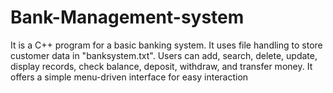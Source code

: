 # Bank-Management-system
It is a C++ program for a basic banking system. It uses file handling to store customer data in "banksystem.txt". Users can add, search, delete, update, display records, check balance, deposit, withdraw, and transfer money. It offers a simple menu-driven interface for easy interaction
